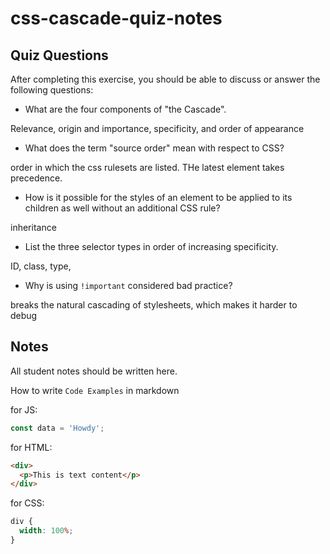 # css-cascade-quiz-notes

## Quiz Questions

After completing this exercise, you should be able to discuss or answer the following questions:

- What are the four components of "the Cascade".

Relevance, origin and importance, specificity, and order of appearance

- What does the term "source order" mean with respect to CSS?

order in which the css rulesets are listed. THe latest element takes precedence.

- How is it possible for the styles of an element to be applied to its children as well without an additional CSS rule?

inheritance

- List the three selector types in order of increasing specificity.

ID, class, type,

- Why is using `!important` considered bad practice?

breaks the natural cascading of stylesheets, which makes it harder to debug

## Notes

All student notes should be written here.

How to write `Code Examples` in markdown

for JS:

```javascript
const data = 'Howdy';
```

for HTML:

```html
<div>
  <p>This is text content</p>
</div>
```

for CSS:

```css
div {
  width: 100%;
}
```

